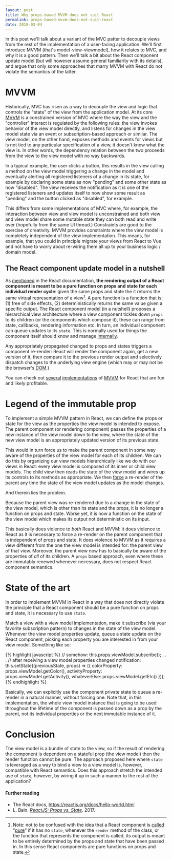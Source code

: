```yaml
---
layout: post
title: Why props-based MVVM does not suit React
permalink: props-based-mvvm-does-not-suit-react
date: 2018-03-04
---
```


In this post we'll talk about a variant of the MVC patter to decouple views from the rest of the implementation of a user-facing application. We'll first introduce MVVM (that's model-view-viewmodel), how it relates to MVC, and why it is a good pattern. Then we'll talk a bit about the React component update model (but will however assume general familiarity with its details), and argue that only some approaches that marry MVVM with React do not violate the semantics of the latter.

# MVVM

Historically, MVC has risen as a way to decouple the view and logic that controls the "state" of the view from the application model. At its core [MVVM][1] is a constrained version of MVC where the way the view and the "controller" interact is regulated by the following rules: the view invokes behavior of the view model directly, and listens for changes in the view model state via an event or subscription-based approach or similar. The view model, on the other hand, exposes methods and events for views but is not tied to any particular specification of a view, it doesn't know what the view is. In other words, the dependency relation between the two proceeds from the view to the view model with no way backwards.

In a typical example, the user clicks a button, this results in the view calling a method on the view model triggering a change in the model and eventually alerting all registered listeners of a change in its state, for example by declaring some state as now "pending" and some other state as now "disabled". The view receives the notification as it is one of the registered listeners and updates itself to now show some result as "pending" and the button clicked as "disabled", for example.

This differs from some implementations of MVC where, for example, the interaction between view and view model is unconstrained and both view and view model share some mutable state they can both read and write over (hopefully from the same UI thread.) Constraints are good to the exercise of creativity. MVVM provides constraints where the view model is completely independent of the view implementation. This means, for example, that you could in principle migrate your views from React to Vue and not have to worry about re-wiring them all up to your business logic / domain model.

## The React component update model in a nutshell

As [mentioned][2] in the React documentation, **the rendering output of a React component is meant to be a pure function on props and state for each individual render cycle**: given the same props and state the it returns the same virtual representation of a view[^1]. A pure function is a function that is: (1) free of side effects, (2) deterministically returns the same value given a specific output. The React component model (in a nutshell) proposes a hierarchical view architecture where a view component tickles down `props` to its children (or the components which compose it), these can range from state, callbacks, rendering information etc. In turn, an individual component can queue updates to its `state`. This is normally used for things the component itself should know and manage [internally][5].

Any appropriately propagated changed to props and states triggers a component re-render: React will render the component again, get a new version of it, then compare it to the previous render output and selectively dispatch changes to the underlying view engine (which may or may not be the browser's [DOM][10].)

You can check out [several][7] [implementations][8] of [MVVM][9] for React that are fun and likely profitable.

[^1]: Note: not to be confused with the idea that a React component is [called][3] "[pure][4]" if it has no `state`, whenever the `render` method of the class, or the function that represents the component is called, its output is meant to be entirely determined by the props and state that have been passed in. In this sense React components are pure functions on props and state.

# Legend of the immutable prop

To implement a simple MVVM pattern in React, we can define the props or state for the view as the properties the view model is intended to expose. The parent component (or rendering component) passes the properties of a new instance of the view model down to the view, where the state of the new view model is an appropriately updated version of its previous state.

This would in turn force us to make the parent component in some way aware of the properties of the view model for each of its children. We can do this by organizing our view models hierarchically like we do with our views in React: every view model is composed of its inner or child view models. The child view then reads the state of the view model and wires up its controls to its methods as appropriate. We then [force][6] a re-render of the parent any time the state of the view model updates as the model changes.

And therein lies the problem.

Because the parent view was re-rendered due to a change in the state of the view model, which is other than its state and the props, it is no longer a function on props and state. Worse yet, it is now a function on the state of the view model which makes its output not deterministic on its input.

This basically does violence to *both* React and MVVM: it does violence to React as it is  necessary to force a re-render on the parent component that is independent of props and state. It does violence to MVVM as it requires a view different from the one the view model is intended for: the parent view of that view. Moreover, the parent view now has to basically be aware of the properties of *all* of its children. A `props` based approach, even where these are immutably renewed whenever necessary, does not respect React component semantics.

# State of the art

In order to implement MVVM in React in a way that does not directly violate the principle that a React component should be a pure function on props and state, it is necessary to use `state`.

Match a view with a view model implementation, make it subscribe (via your favorite subscription pattern) to changes in the state of the view model. Whenever the view model properties update, queue a state update on the React component, picking each property you are interested in from your view model. Something like so:

{% highlight javascript %}
    // somehow:
    this.props.viewModel.subscribe();
    . . .
    // after receiving a view model properties changed notification:
    this.setState((previousState, props) => ({
        colorProperty: props.viewModel.getColor(),
        activityProperty: props.viewModel.getActivity(),
        whateverElse: props.viewModel.getEtc()
    }));
{% endhighlight %}

Basically, we can explicitly use the component private state to queue a re-render in a natural manner, without forcing one. Note that, in this implementation, the whole view model instance that is going to be used throughout the lifetime of the component is passed down as a prop by the parent, not its individual properties or the next immutable instance of it.

# Conclusion

The view model is a bundle of state to the view, so if the result of rendering the component is dependent on a stateful prop (the view model) then the render function cannot be pure. The approach proposed here where `state` is leveraged as a way to bind a view to a view model is, however, compatible with React semantics. Does this approach stretch the intended use of `state`, however, by wiring it up in such a manner to the rest of the application?

[1]:https://msdn.microsoft.com/en-gb/library/hh848246.aspx
[2]:https://reactjs.org/docs/react-component.html#render
[3]:https://reactjs.org/docs/components-and-props.html#props-are-read-only
[4]:http://lucybain.com/blog/2016/react-state-vs-pros/
[5]:https://reactjs.org/docs/state-and-lifecycle.html
[6]:https://reactjs.org/docs/react-component.html#forceupdate
[7]:https://www.bitovi.com/blog/introducing-react-view-model-mvvm-with-react
[8]:https://medium.com/@gaperton/mvvm-architecture-for-react-34aebb5b584c
[9]:https://github.com/zuudo/astarisx
[10]:http://facebook.github.io/react-native/

#### Further reading

- The React docs, https://reactjs.org/docs/hello-world.html
- L. Bain. *[ReactJS: Props vs. State][4]*. 2017.
